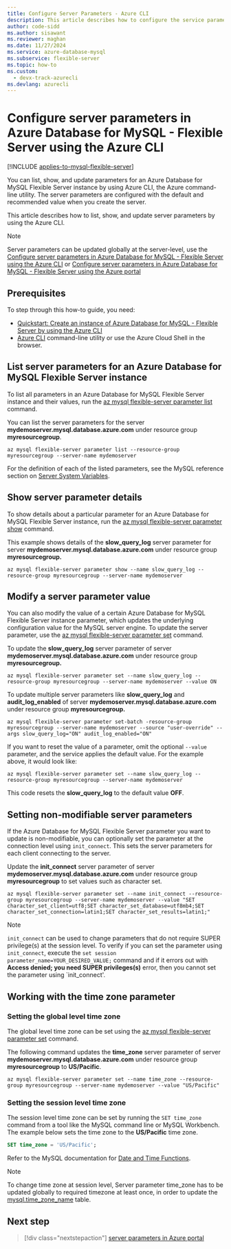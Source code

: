 ```yaml
---
title: Configure Server Parameters - Azure CLI
description: This article describes how to configure the service parameters in Azure Database for MySQL - Flexible Server by using the Azure CLI command line utility.
author: code-sidd
ms.author: sisawant
ms.reviewer: maghan
ms.date: 11/27/2024
ms.service: azure-database-mysql
ms.subservice: flexible-server
ms.topic: how-to
ms.custom:
  - devx-track-azurecli
ms.devlang: azurecli
---
```

# Configure server parameters in Azure Database for MySQL - Flexible Server using the Azure CLI

[!INCLUDE [applies-to-mysql-flexible-server](../includes/applies-to-mysql-flexible-server.md)]

You can list, show, and update parameters for an Azure Database for MySQL Flexible Server instance by using Azure CLI, the Azure command-line utility. The server parameters are configured with the default and recommended value when you create the server.

This article describes how to list, show, and update server parameters by using the Azure CLI.

> [!NOTE]  
> Server parameters can be updated globally at the server-level, use the [Configure server parameters in Azure Database for MySQL - Flexible Server using the Azure CLI](how-to-configure-server-parameters-cli.md) or [Configure server parameters in Azure Database for MySQL - Flexible Server using the Azure portal](how-to-configure-server-parameters-portal.md)

## Prerequisites

To step through this how-to guide, you need:

- [Quickstart: Create an instance of Azure Database for MySQL - Flexible Server by using the Azure CLI](quickstart-create-server-cli.md)
- [Azure CLI](/cli/azure/install-azure-cli) command-line utility or use the Azure Cloud Shell in the browser.

## List server parameters for an Azure Database for MySQL Flexible Server instance

To list all parameters in an Azure Database for MySQL Flexible Server instance and their values, run the [az mysql flexible-server parameter list](/cli/azure/mysql/flexible-server/parameter) command.

You can list the server parameters for the server **mydemoserver.mysql.database.azure.com** under resource group **myresourcegroup**.

```azurecli-interactive
az mysql flexible-server parameter list --resource-group myresourcegroup --server-name mydemoserver
```
For the definition of each of the listed parameters, see the MySQL reference section on [Server System Variables](https://dev.mysql.com/doc/refman/5.7/en/server-system-variables.html).

## Show server parameter details

To show details about a particular parameter for an Azure Database for MySQL Flexible Server instance, run the [az mysql flexible-server parameter show](/cli/azure/mysql/flexible-server/parameter) command.

This example shows details of the **slow\_query\_log** server parameter for server **mydemoserver.mysql.database.azure.com** under resource group **myresourcegroup.**

```azurecli-interactive
az mysql flexible-server parameter show --name slow_query_log --resource-group myresourcegroup --server-name mydemoserver
```

## Modify a server parameter value

You can also modify the value of a certain Azure Database for MySQL Flexible Server instance parameter, which updates the underlying configuration value for the MySQL server engine. To update the server parameter, use the [az mysql flexible-server parameter set](/cli/azure/mysql/flexible-server/parameter) command.

To update the **slow\_query\_log** server parameter of server **mydemoserver.mysql.database.azure.com** under resource group **myresourcegroup.**

```azurecli-interactive
az mysql flexible-server parameter set --name slow_query_log --resource-group myresourcegroup --server-name mydemoserver --value ON
```

To update multiple server parameters like **slow\_query\_log** and **audit\_log\_enabled** of server **mydemoserver.mysql.database.azure.com** under resource group **myresourcegroup.**

```azurecli-interactive
az mysql flexible-server parameter set-batch -resource-group myresourcegroup --server-name mydemoserver --source "user-override" --args slow_query_log="ON" audit_log_enabled="ON"
```

If you want to reset the value of a parameter, omit the optional `--value` parameter, and the service applies the default value. For the example above, it would look like:

```azurecli-interactive
az mysql flexible-server parameter set --name slow_query_log --resource-group myresourcegroup --server-name mydemoserver
```
This code resets the **slow\_query\_log** to the default value **OFF**.

## Setting non-modifiable server parameters

If the Azure Database for MySQL Flexible Server parameter you want to update is non-modifiable, you can optionally set the parameter at the connection level using `init_connect`. This sets the server parameters for each client connecting to the server.

Update the **init\_connect** server parameter of server **mydemoserver.mysql.database.azure.com** under resource group **myresourcegroup** to set values such as character set.

```azurecli-interactive
az mysql flexible-server parameter set --name init_connect --resource-group myresourcegroup --server-name mydemoserver --value "SET character_set_client=utf8;SET character_set_database=utf8mb4;SET character_set_connection=latin1;SET character_set_results=latin1;"
```
> [!NOTE]  
> `init_connect` can be used to change parameters that do not require SUPER privilege(s) at the session level. To verify if you can set the parameter using `init_connect`, execute the `set session parameter_name=YOUR_DESIRED_VALUE;` command and if it errors out with **Access denied; you need SUPER privileges(s)** error, then you cannot set the parameter using `init_connect'.

## Working with the time zone parameter

### Setting the global level time zone

The global level time zone can be set using the [az mysql flexible-server parameter set](/cli/azure/mysql/flexible-server/parameter) command.

The following command updates the **time\_zone** server parameter of server **mydemoserver.mysql.database.azure.com** under resource group **myresourcegroup** to **US/Pacific**.

```azurecli-interactive
az mysql flexible-server parameter set --name time_zone --resource-group myresourcegroup --server-name mydemoserver --value "US/Pacific"
```

### Setting the session level time zone

The session level time zone can be set by running the `SET time_zone` command from a tool like the MySQL command line or MySQL Workbench. The example below sets the time zone to the **US/Pacific** time zone.

```sql
SET time_zone = 'US/Pacific';
```

Refer to the MySQL documentation for [Date and Time Functions](https://dev.mysql.com/doc/refman/5.7/en/date-and-time-functions.html#function_convert-tz).

> [!NOTE]  
> To change time zone at session level, Server parameter time_zone has to be updated globally to required timezone at least once, in order to update the [mysql.time_zone_name](https://dev.mysql.com/doc/refman/8.0/en/time-zone-support.html) table.

## Next step

> [!div class="nextstepaction"]
> [server parameters in Azure portal](how-to-configure-server-parameters-portal.md)
